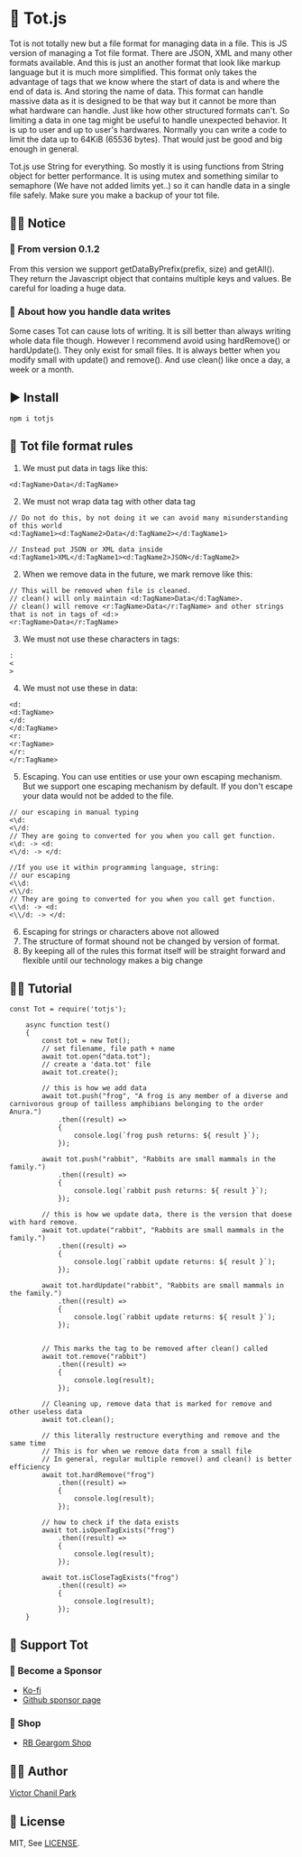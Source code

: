 # 🥇 Tot.js

Tot is not totally new but a file format for managing data in a file. This is JS version of managing a Tot file format. There are JSON, XML and many other formats available. And this is just an another format that look like markup language but it is much more simplified. This format only takes the advantage of tags that we know where the start of data is and where the end of data is. And storing the name of data. This format can handle massive data as it is designed to be that way but it cannot be more than what hardware can handle. Just like how other structured formats can't. So limiting a data in one tag might be useful to handle unexpected behavior. It is up to user and up to user's hardwares. Normally you can write a code to limit the data up to 64KiB (65536 bytes). That would just be good and big enough in general.

Tot.js use String for everything. So mostly it is using functions from String object for better performance. It is using mutex and something similar to semaphore (We have not added limits yet..) so it can handle data in a single file safely. Make sure you make a backup of your tot file.

## 👨‍🏫 Notice

### 🎉 From version 0.1.2

From this version we support getDataByPrefix(prefix, size) and getAll(). They return the Javascript object that contains multiple keys and values. Be careful for loading a huge data.

### 📢 About how you handle data writes

Some cases Tot can cause lots of writing. It is sill better than always writing whole data file though. However I recommend avoid using hardRemove() or hardUpdate(). They only exist for small files. It is always better when you modify small with update() and remove(). And use clean() like once a day, a week or a month.

## ▶️ Install

```
npm i totjs
```

## 📜 Tot file format rules

1. We must put data in tags like this:

```
<d:TagName>Data</d:TagName>
```

2. We must not wrap data tag with other data tag

```
// Do not do this, by not doing it we can avoid many misunderstanding of this world
<d:TagName1><d:TagName2>Data</d:TagName2></d:TagName1>

// Instead put JSON or XML data inside
<d:TagName1>XML</d:TagName1><d:TagName2>JSON</d:TagName2>
```

2. When we remove data in the future, we mark remove like this:

```
// This will be removed when file is cleaned.
// clean() will only maintain <d:TagName>Data</d:TagName>.
// clean() will remove <r:TagName>Data</r:TagName> and other strings that is not in tags of <d:>
<r:TagName>Data</r:TagName>
```

3. We must not use these characters in tags:

```
:
<
>
```

4. We must not use these in data:

```
<d:
<d:TagName>
</d:
</d:TagName>
<r:
<r:TagName>
</r:
</r:TagName>
```

5. Escaping. You can use entities or use your own escaping mechanism. But we support one escaping mechanism by default. If you don't escape your data would not be added to the file.

```
// our escaping in manual typing
<\d:
<\/d:
// They are going to converted for you when you call get function.
<\d: -> <d:
<\/d: -> </d:

//If you use it within programming language, string:
// our escaping
<\\d:
<\\/d:
// They are going to converted for you when you call get function.
<\\d: -> <d:
<\\/d: -> </d:
```

6. Escaping for strings or characters above not allowed
7. The structure of format shound not be changed by version of format.
8. By keeping all of the rules this format itself will be straight forward and flexible until our technology makes a big change

## 👩‍🎓 Tutorial

```
const Tot = require('totjs');

    async function test()
    {
        const tot = new Tot();
        // set filename, file path + name
        await tot.open("data.tot");
        // create a 'data.tot' file
        await tot.create();

        // this is how we add data
        await tot.push("frog", "A frog is any member of a diverse and carnivorous group of tailless amphibians belonging to the order Anura.")
            .then((result) =>
            {
                console.log(`frog push returns: ${ result }`);
            });

        await tot.push("rabbit", "Rabbits are small mammals in the family.")
            .then((result) =>
            {
                console.log(`rabbit push returns: ${ result }`);
            });

        // this is how we update data, there is the version that doese with hard remove.
        await tot.update("rabbit", "Rabbits are small mammals in the family.")
            .then((result) =>
            {
                console.log(`rabbit update returns: ${ result }`);
            });

        await tot.hardUpdate("rabbit", "Rabbits are small mammals in the family.")
            .then((result) =>
            {
                console.log(`rabbit update returns: ${ result }`);
            });


        // This marks the tag to be removed after clean() called
        await tot.remove("rabbit")
            .then((result) =>
            {
                console.log(result);
            });

        // Cleaning up, remove data that is marked for remove and other useless data
        await tot.clean();

        // this literally restructure everything and remove and the same time
        // This is for when we remove data from a small file
        // In general, regular multiple remove() and clean() is better efficiency
        await tot.hardRemove("frog")
            .then((result) =>
            {
                console.log(result);
            });

        // how to check if the data exists
        await tot.isOpenTagExists("frog")
            .then((result) =>
            {
                console.log(result);
            });

        await tot.isCloseTagExists("frog")
            .then((result) =>
            {
                console.log(result);
            });
    }

```

## 💪 Support Tot

### 👼 Become a Sponsor

- [Ko-fi](https://ko-fi.com/opdev1004)
- [Github sponsor page](https://github.com/sponsors/opdev1004)

### 🎁 Shop

- [RB Geargom Shop](https://www.redbubble.com/people/Geargom/shop)

## 👨‍💻 Author

[Victor Chanil Park](https://github.com/opdev1004)

## 💯 License

MIT, See [LICENSE](./LICENSE).

